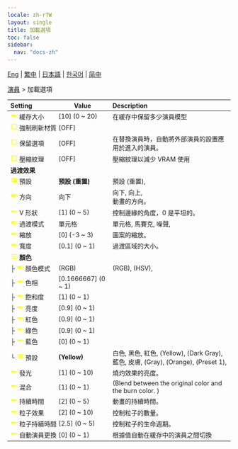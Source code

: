 ```yaml
---
locale: zh-rTW
layout: single
title: 加載選項
toc: false
sidebar:
  nav: "docs-zh"
---
```

[Eng](/dancexr/menu/2025.4/actors/loader_options) | [繁中](/tw/dancexr/menu/2025.4/actors/loader_options) | [日本語](/jp/dancexr/menu/2025.4/actors/loader_options) | [한국어](/kr/dancexr/menu/2025.4/actors/loader_options) | [简中](/zh/dancexr/menu/2025.4/actors/loader_options)

[演員](../menu#演員) > 加載選項



| Setting | Value | Description |
| :--- | --- | :--- |
|<nobr>![slider icon](/images/icon/ic_slider.png) 緩存大小</nobr>| [10] (0 ~ 20) | 在緩存中保留多少演員模型
|<nobr>![check_off icon](/images/icon/ic_check_off.png) 強制刷新材質</nobr>| [OFF] | 
|<nobr>![check_off icon](/images/icon/ic_check_off.png) 保留選項</nobr>| [OFF] | 在替換演員時，自動將外部演員的設置應用於進入的演員。
|<nobr>![check_off icon](/images/icon/ic_check_off.png) 壓縮紋理</nobr>| [OFF] | 壓縮紋理以減少 VRAM 使用
|<nobr> <b>過渡效果</b></nobr>|| 
|<nobr>![list icon](/images/icon/ic_list.png) 預設</nobr>| **預設 (重置)** | 預設 (重置),  |
|<nobr>![toggle_on icon](/images/icon/ic_toggle_on.png) 方向</nobr>| 向下 | 向下, 向上, <br/>動畫的方向。
|<nobr>![slider icon](/images/icon/ic_slider.png) V 形狀</nobr>| [1] (0 ~ 5) | 控制邊緣的角度，0 是平坦的。
|<nobr>![toggle_on icon](/images/icon/ic_toggle_on.png) 過渡模式</nobr>| 單元格 | 單元格, 馬賽克, 噪聲, 
|<nobr>![slider icon](/images/icon/ic_slider.png) 縮放</nobr>| [0] (-3 ~ 3) | 圖案的縮放。
|<nobr>![slider icon](/images/icon/ic_slider.png) 寬度</nobr>| [0.1] (0 ~ 1) | 過渡區域的大小。
|<nobr>![tune icon](/images/icon/ic_tune.png) <b>顏色</b></nobr>| | 
|<nobr>├&nbsp;![toggle_on icon](/images/icon/ic_toggle_on.png) 顏色模式</nobr>| (RGB) | (RGB), (HSV), 
|<nobr>├&nbsp;![slider icon](/images/icon/ic_slider.png) 色相</nobr>| [0.1666667] (0 ~ 1) | 
|<nobr>├&nbsp;![slider icon](/images/icon/ic_slider.png) 飽和度</nobr>| [1] (0 ~ 1) | 
|<nobr>├&nbsp;![slider icon](/images/icon/ic_slider.png) 亮度</nobr>| [0.9] (0 ~ 1) | 
|<nobr>├&nbsp;![slider icon](/images/icon/ic_slider.png) 紅色</nobr>| [0.9] (0 ~ 1) | 
|<nobr>├&nbsp;![slider icon](/images/icon/ic_slider.png) 綠色</nobr>| [0.9] (0 ~ 1) | 
|<nobr>├&nbsp;![slider icon](/images/icon/ic_slider.png) 藍色</nobr>| [0] (0 ~ 1) | 
|<nobr>└&nbsp;![list icon](/images/icon/ic_list.png) 預設</nobr>| **(Yellow)** | 白色, 黑色, 紅色, (Yellow), (Dark Gray), 藍色, 皮膚, (Gray), (Orange), (Preset 1),  |
|<nobr>![slider icon](/images/icon/ic_slider.png) 發光</nobr>| [1] (0 ~ 10) | 燒灼效果的亮度。
|<nobr>![slider icon](/images/icon/ic_slider.png) 混合</nobr>| [1] (0 ~ 1) | (Blend between the original color and the burn color. )
|<nobr>![slider icon](/images/icon/ic_slider.png) 持續時間</nobr>| [2] (0 ~ 5) | 動畫的持續時間。
|<nobr>![slider icon](/images/icon/ic_slider.png) 粒子效果</nobr>| [2] (0 ~ 10) | 控制粒子的數量。
|<nobr>![slider icon](/images/icon/ic_slider.png) 粒子持續時間</nobr>| [2.5] (0 ~ 5) | 控制粒子的生命週期。
|<nobr>![slider icon](/images/icon/ic_slider.png) 自動演員更換</nobr>| [0] (0 ~ 1) | 根據值自動在緩存中的演員之間切換
